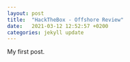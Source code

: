 ```yaml
---
layout: post
title:  "HackTheBox - Offshore Review"
date:   2021-03-12 12:52:57 +0200
categories: jekyll update
---
```

My first post.

[jekyll-docs]: https://jekyllrb.com/docs/home
[jekyll-gh]:   https://github.com/jekyll/jekyll
[jekyll-talk]: https://talk.jekyllrb.com/

